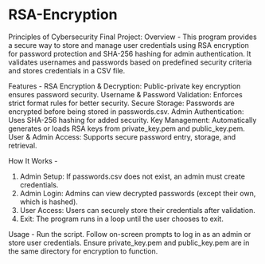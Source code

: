 # RSA-Encryption
Principles of Cybersecurity Final Project:
Overview -
This program provides a secure way to store and manage user credentials using RSA encryption for password protection and SHA-256 hashing for admin authentication. It validates usernames and passwords based on predefined security criteria and stores credentials in a CSV file.

Features -
RSA Encryption & Decryption: Public-private key encryption ensures password security.
Username & Password Validation: Enforces strict format rules for better security.
Secure Storage: Passwords are encrypted before being stored in passwords.csv.
Admin Authentication: Uses SHA-256 hashing for added security.
Key Management: Automatically generates or loads RSA keys from private_key.pem and public_key.pem.
User & Admin Access: Supports secure password entry, storage, and retrieval.

How It Works -
1. Admin Setup: If passwords.csv does not exist, an admin must create credentials.
2. Admin Login: Admins can view decrypted passwords (except their own, which is hashed).
3. User Access: Users can securely store their credentials after validation.
4. Exit: The program runs in a loop until the user chooses to exit.


Usage -
Run the script.
Follow on-screen prompts to log in as an admin or store user credentials.
Ensure private_key.pem and public_key.pem are in the same directory for encryption to function.


